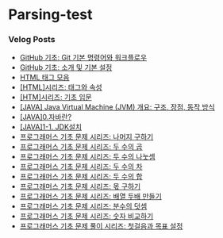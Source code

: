 # Parsing-test


### Velog Posts

- [GitHub 기초: Git 기본 명령어와 워크플로우](https://velog.io/@jocker/GitHub-%EA%B8%B0%EC%B4%88-Git-%EA%B8%B0%EB%B3%B8-%EB%AA%85%EB%A0%B9%EC%96%B4%EC%99%80-%EC%9B%8C%ED%81%AC%ED%94%8C%EB%A1%9C%EC%9A%B0)
- [GitHub 기초: 소개 및 기본 설정](https://velog.io/@jocker/GitHub-%EA%B8%B0%EC%B4%88-%EC%86%8C%EA%B0%9C-%EB%B0%8F-%EA%B8%B0%EB%B3%B8-%EC%84%A4%EC%A0%95)
- [HTML 태그 모음](https://velog.io/@jocker/HTML-%ED%83%9C%EA%B7%B8-%EB%AA%A8%EC%9D%8C)
- [[HTML]시리즈: 태그와 속성](https://velog.io/@jocker/%5BHTML%5D%EC%8B%9C%EB%A6%AC%EC%A6%88-%ED%83%9C%EA%B7%B8%EC%99%80-%EC%86%8D%EC%84%B1)
- [[HTM]시리즈: 기초 입문](https://velog.io/@jocker/%5BHTM%5D%EC%8B%9C%EB%A6%AC%EC%A6%88-%EA%B8%B0%EC%B4%88-%EC%9E%85%EB%AC%B8)
- [[JAVA] Java Virtual Machine (JVM) 개요: 구조, 장점, 동작 방식](https://velog.io/@jocker/%5BJAVA%5D-Java-Virtual-Machine-%28JVM%29-%EA%B0%9C%EC%9A%94-%EA%B5%AC%EC%A1%B0%2C-%EC%9E%A5%EC%A0%90%2C-%EB%8F%99%EC%9E%91-%EB%B0%A9%EC%8B%9D)
- [[JAVA]0.자바란?](https://velog.io/@jocker/%5BJAVA%5D0.%EC%9E%90%EB%B0%94%EB%9E%80%3F)
- [[JAVA]1-1. JDK설치](https://velog.io/@jocker/%5BJAVA%5D1-1.-JDK%EC%84%A4%EC%B9%98)
- [프로그래머스 기초 문제 시리즈: 나머지 구하기](https://velog.io/@jocker/%ED%94%84%EB%A1%9C%EA%B7%B8%EB%9E%98%EB%A8%B8%EC%8A%A4-%EA%B8%B0%EC%B4%88-%EB%AC%B8%EC%A0%9C-%EC%8B%9C%EB%A6%AC%EC%A6%88-%EB%82%98%EB%A8%B8%EC%A7%80-%EA%B5%AC%ED%95%98%EA%B8%B0)
- [프로그래머스 기초 문제 시리즈: 두 수의 곱](https://velog.io/@jocker/%ED%94%84%EB%A1%9C%EA%B7%B8%EB%9E%98%EB%A8%B8%EC%8A%A4-%EA%B8%B0%EC%B4%88-%EB%AC%B8%EC%A0%9C-%EC%8B%9C%EB%A6%AC%EC%A6%88-%EB%91%90-%EC%88%98%EC%9D%98-%EA%B3%B1)
- [프로그래머스 기초 문제 시리즈: 두 수의 나눗셈](https://velog.io/@jocker/%ED%94%84%EB%A1%9C%EA%B7%B8%EB%9E%98%EB%A8%B8%EC%8A%A4-%EA%B8%B0%EC%B4%88-%EB%AC%B8%EC%A0%9C-%EC%8B%9C%EB%A6%AC%EC%A6%88-%EB%91%90-%EC%88%98%EC%9D%98-%EB%82%98%EB%88%97%EC%85%88)
- [프로그래머스 기초 문제 시리즈: 두 수의 차](https://velog.io/@jocker/%ED%94%84%EB%A1%9C%EA%B7%B8%EB%9E%98%EB%A8%B8%EC%8A%A4-%EA%B8%B0%EC%B4%88-%EB%AC%B8%EC%A0%9C-%EC%8B%9C%EB%A6%AC%EC%A6%88-%EB%91%90-%EC%88%98%EC%9D%98-%EC%B0%A8)
- [프로그래머스 기초 문제 시리즈: 두 수의 합](https://velog.io/@jocker/%ED%94%84%EB%A1%9C%EA%B7%B8%EB%9E%98%EB%A8%B8%EC%8A%A4-%EA%B8%B0%EC%B4%88-%EB%AC%B8%EC%A0%9C-%EC%8B%9C%EB%A6%AC%EC%A6%88-%EB%91%90-%EC%88%98%EC%9D%98-%ED%95%A9)
- [프로그래머스 기초 문제 시리즈: 몫 구하기](https://velog.io/@jocker/%ED%94%84%EB%A1%9C%EA%B7%B8%EB%9E%98%EB%A8%B8%EC%8A%A4-%EA%B8%B0%EC%B4%88-%EB%AC%B8%EC%A0%9C-%EC%8B%9C%EB%A6%AC%EC%A6%88-%EB%AA%AB-%EA%B5%AC%ED%95%98%EA%B8%B0)
- [프로그래머스 기초 문제 시리즈: 배열 두배 만들기](https://velog.io/@jocker/%ED%94%84%EB%A1%9C%EA%B7%B8%EB%9E%98%EB%A8%B8%EC%8A%A4-%EA%B8%B0%EC%B4%88-%EB%AC%B8%EC%A0%9C-%EC%8B%9C%EB%A6%AC%EC%A6%88-%EB%B0%B0%EC%97%B4-%EB%91%90%EB%B0%B0-%EB%A7%8C%EB%93%A4%EA%B8%B0)
- [프로그래머스 기초 문제 시리즈: 분수의 덧셈](https://velog.io/@jocker/%ED%94%84%EB%A1%9C%EA%B7%B8%EB%9E%98%EB%A8%B8%EC%8A%A4-%EA%B8%B0%EC%B4%88-%EB%AC%B8%EC%A0%9C-%EC%8B%9C%EB%A6%AC%EC%A6%88-%EB%B6%84%EC%88%98%EC%9D%98-%EB%8D%A7%EC%85%88)
- [프로그래머스 기초 문제 시리즈: 숫자 비교하기](https://velog.io/@jocker/%ED%94%84%EB%A1%9C%EA%B7%B8%EB%9E%98%EB%A8%B8%EC%8A%A4-%EA%B8%B0%EC%B4%88-%EB%AC%B8%EC%A0%9C-%EC%8B%9C%EB%A6%AC%EC%A6%88-%EC%88%AB%EC%9E%90-%EB%B9%84%EA%B5%90%ED%95%98%EA%B8%B0)
- [프로그래머스 기초 문제 풀이 시리즈: 첫걸음과 목표 설정](https://velog.io/@jocker/%ED%94%84%EB%A1%9C%EA%B7%B8%EB%9E%98%EB%A8%B8%EC%8A%A4-%EA%B8%B0%EC%B4%88-%EB%AC%B8%EC%A0%9C-%ED%92%80%EC%9D%B4-%EC%8B%9C%EB%A6%AC%EC%A6%88-%EC%B2%AB%EA%B1%B8%EC%9D%8C%EA%B3%BC-%EB%AA%A9%ED%91%9C-%EC%84%A4%EC%A0%95)
